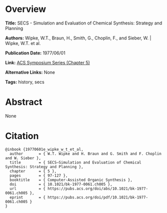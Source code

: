 # Overview
**Title:**
SECS - Simulation and Evaluation of Chemical Synthesis: Strategy and Planning

**Authors:**
Wipke, W.T., Braun, H., Smith, G., Choplin, F., and Sieber, W. |
Wipke, W.T. et al.

**Publication Date:**
1977/06/01

**Link:**
[ACS Symposium Series (Chapter 5)](https://pubs.acs.org/doi/10.1021/bk-1977-0061.ch005)

**Alternative Links:**
None

**Tags:**
history, secs


# Abstract
None


# Citation
```
@inbook {19770601e_wipke_w_t_et_al,
  author       = { W.T. Wipke and H. Braun and G. Smith and F. Choplin and W. Sieber },
  title        = { SECS—Simulation and Evaluation of Chemical Synthesis: Strategy and Planning },
  chapter      = { 5 },
  pages        = { 97-127 },
  booktitle    = { Computer-Assisted Organic Synthesis },
  doi          = { 10.1021/bk-1977-0061.ch005 },
  url          = { https://pubs.acs.org/doi/abs/10.1021/bk-1977-0061.ch005 },
  eprint       = { https://pubs.acs.org/doi/pdf/10.1021/bk-1977-0061.ch005 }
}
```
